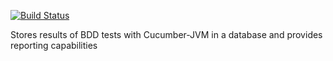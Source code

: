 [![Build Status](https://travis-ci.org/stefanmayer/cucumber-report-db.png?branch=master)](https://travis-ci.org/stefanmayer/cucumber-report-db)

Stores results of BDD tests with Cucumber-JVM in a database and provides reporting capabilities
